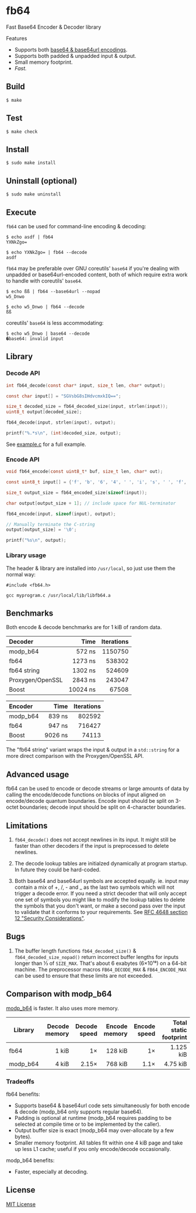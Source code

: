 # fb64

Fast Base64 Encoder & Decoder library

Features
- Supports both [base64 & base64url encodings](https://tools.ietf.org/html/rfc4648).
- Supports both padded & unpadded input & output.
- Small memory footprint.
- *Fast.*

## Build

    $ make

## Test

    $ make check

## Install

    $ sudo make install

## Uninstall (optional)

    $ sudo make uninstall

## Execute

`fb64` can be used for command-line encoding & decoding:

    $ echo asdf | fb64
    YXNkZgo=

    $ echo YXNkZgo= | fb64 --decode
    asdf

`fb64` may be preferable over GNU coreutils' `base64` if you're dealing with
unpadded or base64url-encoded content, both of which require extra work to
handle with coreutils' `base64`.

    $ echo ßß | fb64 --base64url --nopad
    w5_Dnwo

    $ echo w5_Dnwo | fb64 --decode
    ßß

coreutils' `base64` is less accommodating:

    $ echo w5_Dnwo | base64 --decode
    �base64: invalid input

## Library

### Decode API

```c
int fb64_decode(const char* input, size_t len, char* output);
```

```c
const char input[] = "SGVsbG8sIHdvcmxkIQ==";

size_t decoded_size = fb64_decoded_size(input, strlen(input));
uint8_t output[decoded_size];

fb64_decode(input, strlen(input), output);

printf("%.*s\n", (int)decoded_size, output);
```

See [example.c](example.c) for a full example.

### Encode API

```c
void fb64_encode(const uint8_t* buf, size_t len, char* out);
```

```c
const uint8_t input[] = {'f', 'b', '6', '4', ' ', 'i', 's', ' ', 'f', 'a', 's', 't', '!'};

size_t output_size = fb64_encoded_size(sizeof(input));

char output[output_size + 1]; // include space for NUL-terminator

fb64_encode(input, sizeof(input), output);

// Manually terminate the C-string
output[output_size] = '\0';

printf("%s\n", output);
```

### Library usage

The header & library are installed into `/usr/local`, so just use them the
normal way:

    #include <fb64.h>

    gcc myprogram.c /usr/local/lib/libfb64.a

## Benchmarks

Both encode & decode benchmarks are for 1 kiB of random data.

|Decoder                      |    Time      | Iterations |
|:----------------------------|-------------:|-----------:|
|modp\_b64                    |    572 ns    |  1150750   |
|fb64                         |   1273 ns    |   538302   |
|fb64 string                  |   1302 ns    |   524609   |
|Proxygen/OpenSSL             |   2843 ns    |   243047   |
|Boost                        |  10024 ns    |    67508   |

|Encoder                      |    Time      | Iterations |
|:----------------------------|-------------:|-----------:|
|modp\_b64                    |    839 ns    |   802592   |
|fb64                         |    947 ns    |   716427   |
|Boost                        |   9026 ns    |    74113   |

The "fb64 string" variant wraps the input & output in a `std::string`
for a more direct comparison with the Proxygen/OpenSSL API.

## Advanced usage

fb64 can be used to encode or decode streams or large amounts of data by calling
the encode/decode functions on blocks of input aligned on encode/decode quantum
boundaries. Encode input should be split on 3-octet boundaries; decode input
should be split on 4-character boundaries.

## Limitations

1. `fb64_decode()` does not accept newlines in its input. It might still be faster
   than other decoders if the input is preprocessed to delete newlines.

2. The decode lookup tables are initialzed dynamically at program startup.
   In future they could be hard-coded.

3. Both base64 and base64url symbols are accepted equally. ie. input may contain
   a mix of +, /, - and _ as the last two symbols which will not trigger a
   decode error. If you need a strict decoder that will only accept one set of
   symbols you might like to modify the lookup tables to delete the symbols
   that you don't want, or make a second pass over the input to validate that
   it conforms to your requirements. See [RFC 4648 section 12 "Security
   Considerations"](https://tools.ietf.org/html/rfc4648#section-12).

## Bugs

1. The buffer length functions `fb64_decoded_size()` &
   `fb64_decoded_size_nopad()` return incorrect buffer lengths for inputs longer
   than ⅓ of `SIZE_MAX`. That's about 6 exabytes (6×10¹⁸) on a 64-bit machine.
   The preprocessor macros `FB64_DECODE_MAX` & `FB64_ENCODE_MAX` can be used to
   ensure that these limits are not exceeded.

## Comparison with modp\_b64

[modp\_b64](https://github.com/chromium/chromium/tree/master/third_party/modp_b64)
is faster. It also uses more memory.

|Library  |Decode memory|Decode speed|Encode memory|Encode speed|Total static footprint|
|---------|------------:|-----------:|------------:|-----------:|---------------------:|
|fb64     |        1 kiB|          1×|      128 kiB|          1×|             1.125 kiB|
|modp\_b64|        4 kiB|       2.15×|      768 kiB|        1.1×|             4.75  kiB|

### Tradeoffs

fb64 benefits:
- Supports base64 & base64url code sets simultaneously
  for both encode & decode (modp\_b64 only supports regular base64).
- Padding is optional at runtime
  (modp\_b64 requires padding to be selected at compile time or to be implemented
  by the caller).
- Output buffer size is exact
  (modp\_b64 may over-allocate by a few bytes).
- Smaller memory footprint. All tables fit within one 4 kiB page and take up
  less L1 cache; useful if you only encode/decode occasionally.

modp\_b64 benefits:
- Faster, especially at decoding.

## License

[MIT License](LICENSE)
